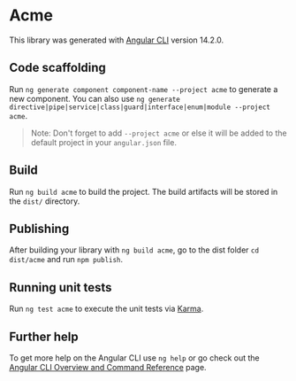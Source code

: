 # Acme

This library was generated with [Angular CLI](https://github.com/angular/angular-cli) version 14.2.0.

## Code scaffolding

Run `ng generate component component-name --project acme` to generate a new component. You can also
use `ng generate directive|pipe|service|class|guard|interface|enum|module --project acme`.
> Note: Don't forget to add `--project acme` or else it will be added to the default project in your `angular.json`
> file.

## Build

Run `ng build acme` to build the project. The build artifacts will be stored in the `dist/` directory.

## Publishing

After building your library with `ng build acme`, go to the dist folder `cd dist/acme` and run `npm publish`.

## Running unit tests

Run `ng test acme` to execute the unit tests via [Karma](https://karma-runner.github.io).

## Further help

To get more help on the Angular CLI use `ng help` or go check out
the [Angular CLI Overview and Command Reference](https://angular.io/cli) page.
